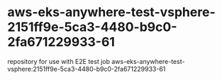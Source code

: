 # aws-eks-anywhere-test-vsphere-2151ff9e-5ca3-4480-b9c0-2fa671229933-61
repository for use with E2E test job aws-eks-anywhere-test-vsphere:2151ff9e-5ca3-4480-b9c0-2fa671229933-61
